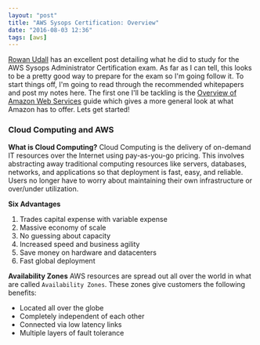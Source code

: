 ```yaml
---
layout: "post"
title: "AWS Sysops Certification: Overview"
date: "2016-08-03 12:36"
tags: [aws]
---
```


[Rowan Udall](http://blog.rowanudell.com/how-to-get-your-aws-sysops-associate-certification/) has an excellent post detailing what he did to study for the AWS Sysops Administrator Certification exam.  As far as I can tell, this looks to be a pretty good way to prepare for the exam so I'm going follow it.  To start things off, I'm going to read through the recommended whitepapers and post my notes here.  The first one I'll be tackling is the [Overview of Amazon Web Services](https://d0.awsstatic.com/whitepapers/aws-overview.pdf) guide which gives a more general look at what Amazon has to offer.  Lets get started!

### Cloud Computing and AWS

__What is Cloud Computing?__
Cloud Computing is the delivery of on-demand IT resources over the Internet using pay-as-you-go pricing. This involves abstracting away traditional computing resources like servers, databases, networks, and applications so that deployment is fast, easy, and reliable.  Users no longer have to worry about maintaining their own infrastructure or over/under utilization.

__Six Advantages__
1. Trades capital expense with variable expense
2. Massive economy of scale
3. No guessing about capacity
4. Increased speed and business agility
5. Save money on hardware and datacenters
6. Fast global deployment

__Availability Zones__
AWS resources are spread out all over the world in what are called `Availability Zones`.  These zones give customers the following benefits:
* Located all over the globe
* Completely independent of each other
* Connected via low latency links
* Multiple layers of fault tolerance

